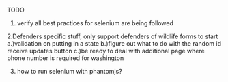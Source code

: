 TODO
1. verify all best practices for selenium are being followed

2.Defenders specific stuff, only support defenders of wildlife forms to start
a.)validation on putting in a state
b.)figure out what to do with the random id receive updates button
c.)be ready to deal with additional page where phone number is required for washington

3. how to run selenium with phantomjs?

